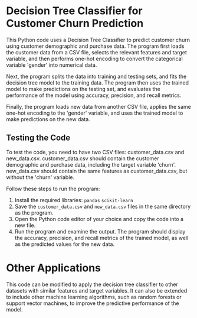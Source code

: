 # Decision Tree Classifier for Customer Churn Prediction
This Python code uses a Decision Tree Classifier to predict customer churn using customer demographic and purchase data. The program first loads the customer data from a CSV file, selects the relevant features and target variable, and then performs one-hot encoding to convert the categorical variable 'gender' into numerical data.

Next, the program splits the data into training and testing sets, and fits the decision tree model to the training data. The program then uses the trained model to make predictions on the testing set, and evaluates the performance of the model using accuracy, precision, and recall metrics.

Finally, the program loads new data from another CSV file, applies the same one-hot encoding to the 'gender' variable, and uses the trained model to make predictions on the new data.

## Testing the Code
To test the code, you need to have two CSV files: customer_data.csv and new_data.csv. customer_data.csv should contain the customer demographic and purchase data, including the target variable 'churn'. new_data.csv should contain the same features as customer_data.csv, but without the 'churn' variable.

Follow these steps to run the program:

1. Install the required libraries: `pandas` `scikit-learn`
2. Save the `customer_data.csv` and `new_data.csv` files in the same directory as the program.
3. Open the Python code editor of your choice and copy the code into a new file.
4. Run the program and examine the output. The program should display the accuracy, precision, and recall metrics of the trained model, as well as the predicted values for the new data.

# Other Applications

This code can be modified to apply the decision tree classifier to other datasets with similar features and target variables. It can also be extended to include other machine learning algorithms, such as random forests or support vector machines, to improve the predictive performance of the model.
